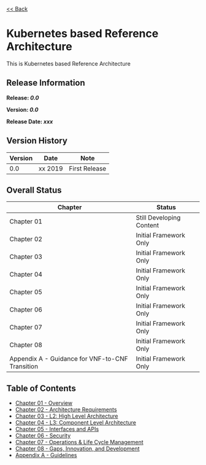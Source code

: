 [<< Back](../)

# Kubernetes based Reference Architecture

This is Kubernetes based Reference Architecture

## Release Information
**Release: _0.0_**

**Version: _0.0_**

**Release Date: _xxx_**

## Version History

| Version | Date | Note
| --- | --- | --- |
| 0.0 | xx 2019 | First Release|


## Overall Status

| Chapter | Status |
| --- | --- |
| Chapter 01 | Still Developing Content |
| Chapter 02 | Initial Framework Only |
| Chapter 03 | Initial Framework Only |
| Chapter 04 | Initial Framework Only |
| Chapter 05 | Initial Framework Only |
| Chapter 06 | Initial Framework Only |
| Chapter 07 | Initial Framework Only |
| Chapter 08 | Initial Framework Only |
| Appendix A - Guidance for VNF-to-CNF Transition | Initial Framework Only |


## Table of Contents
* [Chapter 01 - Overview](chapters/chapter01.md)
* [Chapter 02 - Architecture Requirements](chapters/chapter02.md)
* [Chapter 03 - L2: High Level Architecture](chapters/chapter03.md)
* [Chapter 04 - L3: Component Level Architecture](chapters/chapter04.md)
* [Chapter 05 - Interfaces and APIs](chapters/chapter05.md)
* [Chapter 06 - Security](chapters/chapter06.md)
* [Chapter 07 - Operations & Life Cycle Management](chapters/chapter07.md)
* [Chapter 08 - Gaps, Innovation, and Development](chapters/chapter08.md)
* [Appendix A - Guidelines](chapters/appendix-a.md)
